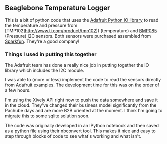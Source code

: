 ## Beaglebone Temperature Logger

This is a bit of python code that uses the
[Adafruit Python IO library](https://github.com/adafruit/adafruit-beaglebone-io-python)
to read the temperature and pressure from
[TMP102]http://www.ti.com/product/tmp102)( (temperature) and
[BMP085](http://www.bosch-sensortec.com/en/homepage/products_3/environmental_sensors_1/bmp085_1/bmp085)
(Pressure) I2C sensors. Both sensors were purchased assembled from
[Sparkfun](http://www.sparkfun.com). They're a good company!



### Things I used in putting this together

The Adafruit team has done a really nice job in putting together the IO library which includes
the I2C module.

I was able to (more or less) implement the code to read the sensors
directly from Adafruit examples. The development time for this was on
the order of a few hours.

I'm using the Xively API right now to push the data somewhere and save
it in the cloud. They've changed their business model significantly
from the Pachube days and are more B2B oriented at the moment. I think
I'm going to migrate this to some sqlite solution soon.

The code was originally developed in an IPython notebook and then
saved as a python file using their nbconvert tool. This makes it nice
and easy to step through blocks of code to see what's working and what
isn't.
